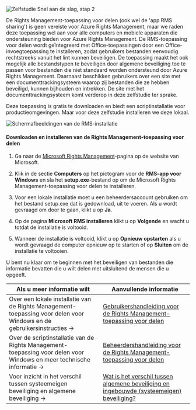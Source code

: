 ![Zelfstudie Snel aan de slag, stap 2](../media/AzRMS_QuickStartSteps2.PNG)

De Rights Management-toepassing voor delen (ook wel de 'app RMS sharing') is geen vereiste voor Azure Rights Management, maar we raden deze toepassing wel aan voor alle computers en mobiele apparaten die ondersteuning bieden voor Azure Rights Management. De RMS-toepassing voor delen wordt geïntegreerd met Office-toepassingen door een Office-invoegtoepassing te installeren, zodat gebruikers bestanden eenvoudig rechtstreeks vanuit het lint kunnen beveiligen. De toepassing maakt het ook mogelijk alle bestandstypen te beveiligen door algemene beveiliging toe te passen voor bestanden die niet standaard worden ondersteund door Azure Rights Management. Daarnaast beschikken gebruikers over een site met een documenttrackingsysteem waarop zij bestanden die ze hebben beveiligd, kunnen bijhouden en intrekken. De site met het documenttrackingsysteem komt verderop in deze zelfstudie ter sprake.

Deze toepassing is gratis te downloaden en biedt een scriptinstallatie voor productieomgevingen. Maar voor deze zelfstudie installeren we deze lokaal.

![Schermafbeeldingen van de RMS-installatie](../media/AzRMS_Tutorial_2_Screenshots.png)

#### Downloaden en installeren van de Rights Management-toepassing voor delen

1.  Ga naar de [Microsoft Rights Management](http://go.microsoft.com/fwlink/?LinkId=303970)-pagina op de website van Microsoft.

2.  Klik in de sectie **Computers** op het pictogram voor de **RMS-app voor Windows** en sla het **setup.exe**-bestand op om de Microsoft Rights Management-toepassing voor delen te installeren.

3.  Voor een lokale installatie moet u een beheerdersaccount gebruiken om het bestand setup.exe dat is gedownload, uit te voeren. Als u wordt gevraagd om door te gaan, klikt u op **Ja**.

4.  Op de pagina **Microsoft RMS installeren** klikt u op **Volgende** en wacht u totdat de installatie is voltooid.

5.  Wanneer de installatie is voltooid, klikt u op **Opnieuw opstarten** als u wordt gevraagd de computer opnieuw op te starten of op **Sluiten** om de installatie te voltooien.

U bent nu klaar om te beginnen met het beveiligen van bestanden die informatie bevatten die u wilt delen met uitsluitend de mensen die u opgeeft.

|Als u meer informatie wilt|Aanvullende informatie|
|--------------------------------|--------------------------|
|Over een lokale installatie van de Rights Management-toepassing voor delen voor Windows en de gebruikersinstructies   →|[Gebruikershandleiding voor de Rights Management-toepassing voor delen](../rms-client/sharing-app-user-guide.md)|
|Over de scriptinstallatie van de Rights Management-toepassing voor delen voor Windows en meer technische informatie   →|[Beheerdershandleiding voor de Rights Management-toepassing voor delen](../rms-client/sharing-app-admin-guide.md)|
|Voor inzicht in het verschil tussen systeemeigen beveiliging en algemene beveiliging   →|[Wat is het verschil tussen algemene beveiliging en ingebouwde (systeemeigen) beveiliging?](../rms-client/sharing-app-dialog-box.md)|


<!--HONumber=Apr16_HO3-->


